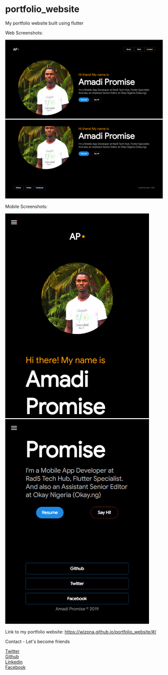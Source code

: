 # portfolio_website
My portfolio website built using flutter

Web Screenshots:

<img src="https://github.com/Wizpna/portfolio_website/blob/master/screenshots/Web_version_1.png"  title="portfolio_website_version">
<img src="https://github.com/Wizpna/portfolio_website/blob/master/screenshots/Web_version_2.png"  title="portfolio_website_version">

Mobile Screenshots:

<img src="https://github.com/Wizpna/portfolio_website/blob/master/screenshots/mobile_version_1.png"  title="portfolio_mobile_version">
<img src="https://github.com/Wizpna/portfolio_website/blob/master/screenshots/mobile_version_2.png"  title="portfolio_mobile_version">

Link to my portfolio website: https://wizpna.github.io/portfolio_website/#/

Contact - Let's become friends

<a href="https://twitter.com/Promise_Amadi1">Twitter</a></br>
<a href="https://github.com/Wizpna">Github</a></br>
<a href="https://www.linkedin.com/in/promise-amadi-101759a1/">Linkedin</a></br>
<a href="https://www.facebook.com/wiz.pna">Facebook</a>


